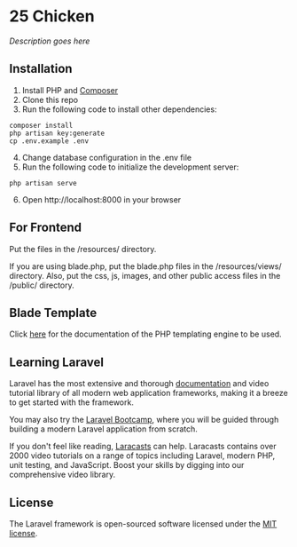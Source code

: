 # 25 Chicken
*Description goes here*

## Installation
1. Install PHP and [Composer](https://getcomposer.org/ "Composer")
2. Clone this repo
3. Run the following code to install other dependencies:
```
composer install
php artisan key:generate
cp .env.example .env
```
4. Change database configuration in the .env file
5. Run the following code to initialize the development server:
```
php artisan serve
```
6. Open http://localhost:8000 in your browser

## For Frontend
Put the files in the /resources/ directory.

If you are using blade.php, put the blade.php files in the /resources/views/ directory. Also, put the css, js, images, and other public access files in the /public/ directory.

## Blade Template
Click [here](https://laravel.com/docs/9.x/blade "here") for the documentation of the PHP templating engine to be used.

## Learning Laravel

Laravel has the most extensive and thorough [documentation](https://laravel.com/docs) and video tutorial library of all modern web application frameworks, making it a breeze to get started with the framework.

You may also try the [Laravel Bootcamp](https://bootcamp.laravel.com), where you will be guided through building a modern Laravel application from scratch.

If you don't feel like reading, [Laracasts](https://laracasts.com) can help. Laracasts contains over 2000 video tutorials on a range of topics including Laravel, modern PHP, unit testing, and JavaScript. Boost your skills by digging into our comprehensive video library.

## License

The Laravel framework is open-sourced software licensed under the [MIT license](https://opensource.org/licenses/MIT).
